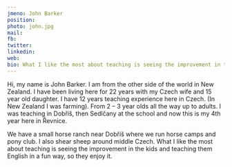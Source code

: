 ```yaml
---
jmeno: John Barker
position: 
photo: john.jpg
mail: 
fb: 
twitter: 
linkedin: 
web: 
bio: What I like the most about teaching is seeing the improvement in the kids and teaching them English in a fun way, so they enjoy it.
---
```

Hi, my name is John Barker. I am from the other side of the world in New Zealand. I have been living here for 22 years with my Czech wife and 15 year old daughter. I have 12 years teaching experience here in Czech. (In New Zealand I was farming). From 2 – 3 year olds all the way up to adults.
I was teaching in Dobříš, then Sedlčany at the school and now this is my 4th year here in Řevnice.

We have a small horse ranch near Dobříš where we run horse camps and pony club. I also shear sheep around middle Czech. What I like the most about teaching is seeing the improvement in the kids and teaching them English in a fun way, so they enjoy it.

